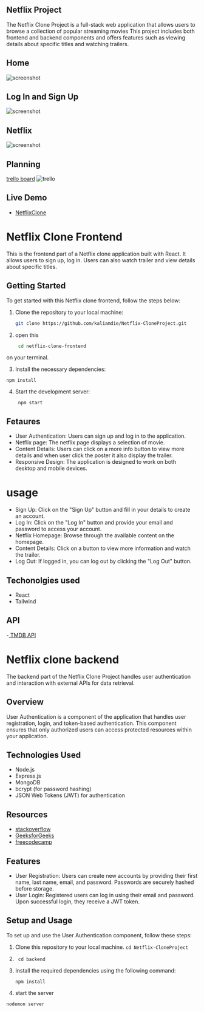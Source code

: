 
## Netflix Project
The Netflix Clone Project is a full-stack web application that allows users to browse a collection of popular streaming movies This project includes both frontend and backend components and offers features such as viewing details about specific titles and watching trailers.


   ## Home
![screenshot](home.png)
   ## Log In and Sign Up
![screenshot](signup.png)

  ## Netflix
  ![screenshot](netflix.png)
## Planning
[trello board](https://trello.com/b/Fykm00RJ/mod-3-project)
![trello](trello.png)
  ## Live Demo
- [NetflixClone](https://netflix-project.onrender.com/)
# Netflix Clone Frontend

This is the frontend part of a Netflix clone application built with React. It allows users to sign up, log in. Users can also watch trailer and view details about specific titles.


## Getting Started

To get started with this Netflix clone frontend, follow the steps below:

1. Clone the repository to your local machine:

   ```bash
   git clone https://github.com/kaliamdie/Netflix-CloneProject.git
2. open this 
   ```bash 
    cd netflix-clone-frontend
on your terminal.


3. Install the necessary dependencies:


```npm install```

4. Start the development server:
   
   ``` npm start```
## Fetaures
- User Authentication: Users can sign up and log in to the application.
- Netflix page: The netflix page displays a selection of movie.
- Content Details: Users can click on a more info button to view more details and when user click the poster it also display the trailer.
- Responsive Design: The application is designed to work on both desktop and mobile devices.

# usage
- Sign Up: Click on the "Sign Up" button and fill in your details to create an account.
- Log In: Click on the "Log In" button and provide your email and password to access your account.
- Netflix Homepage: Browse through the available content on the homepage.
- Content Details: Click on a button to view more information and watch the trailer.
- Log Out: If logged in, you can log out by clicking the "Log Out" button.
## Techonolgies used
- React
- Tailwind
## API
-[ TMDB API](https://developer.themoviedb.org/docs)
# Netflix clone backend
The backend part of the Netflix Clone Project handles user authentication and interaction with external APIs for data retrieval.

## Overview

User Authentication is a component of the application that handles user registration, login, and token-based authentication. This component ensures that only authorized users can access protected resources within your application.

## Technologies Used

- Node.js
- Express.js
- MongoDB 
- bcrypt (for password hashing)
- JSON Web Tokens (JWT) for authentication
## Resources
- [stackoverflow](https://stackoverflow.com/)
- [GeeksforGeeks](https://www.geeksforgeeks.org/basic-authentication-in-node-js-using-http-header/)
- [freecodecamp](https://www.freecodecamp.org/news/tag/authentication/)

## Features

- User Registration: Users can create new accounts by providing their first name, last name, email, and password. Passwords are securely hashed before storage.
- User Login: Registered users can log in using their email and password. Upon successful login, they receive a JWT token.
## Setup and Usage

To set up and use the User Authentication component, follow these steps:

1. Clone this repository to your local machine.
  ```cd Netflix-CloneProject```
  
2.  ``` cd backend```
 
 

3. Install the required dependencies using the following command:

   ```npm install```
   
4.  start the server 
  

   ```nodemon server```
   
